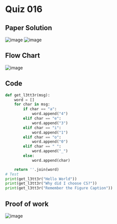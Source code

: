 # Quiz 016

## Paper Solution
![image](https://github.com/user-attachments/assets/a119eaae-d67c-4375-8b49-8a75c79d7f17)
![image](https://github.com/user-attachments/assets/a5cde70b-321b-44d4-8657-2b343411c8f6)

## Flow Chart
![image](https://github.com/user-attachments/assets/c54905a4-424e-45e9-be6c-0badf2a86036)

## Code
```.py
def get_l3tt3r(msg):
    word = []
    for char in msg:
        if char == "a":
            word.append("4")
        elif char == "e":
            word.append("3")
        elif char == "i":
            word.append("1")
        elif char == "o":
            word.append("0")
        elif char == " ":
            word.append("_")
        else:
            word.append(char)

    return ''.join(word)
# Test
print(get_l3tt3r("Hello World"))
print(get_l3tt3r("Why did I choose CS?"))
print(get_l3tt3r("Remember the Figure Caption"))

```
## Proof of work
![image](https://github.com/user-attachments/assets/365bf033-9b2f-4d94-b970-e14b415c18b2)


